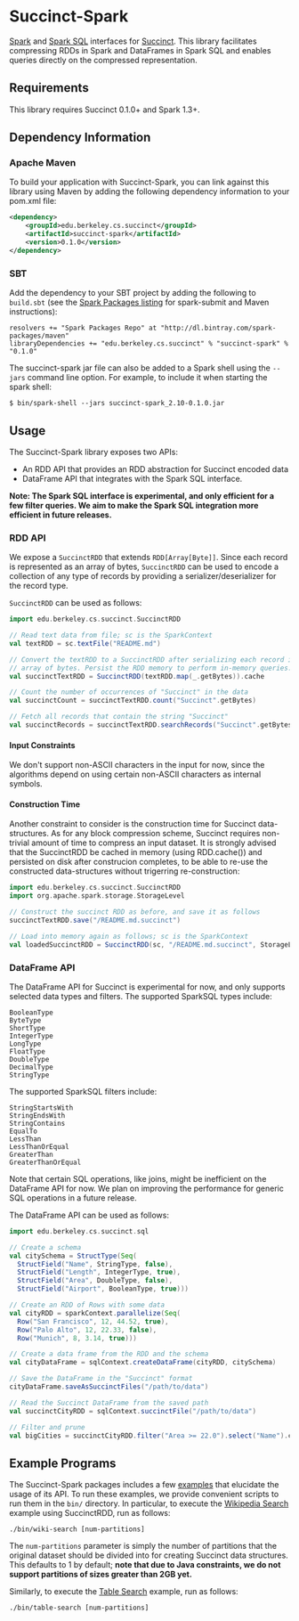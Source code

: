 Succinct-Spark
==============

[Spark](http://spark.apache.org/) and 
[Spark SQL](http://spark.apache.org/docs/latest/sql-programming-guide.html) 
interfaces for [Succinct](http://succinct.cs.berkeley.edu/). 
This library facilitates compressing RDDs in Spark and DataFrames in Spark SQL
and enables queries directly on the compressed representation.

## Requirements

This library requires Succinct 0.1.0+ and Spark 1.3+.

## Dependency Information

### Apache Maven

To build your application with Succinct-Spark, you can link against this library
using Maven by adding the following dependency information to your pom.xml file:

```xml
<dependency>
    <groupId>edu.berkeley.cs.succinct</groupId>
    <artifactId>succinct-spark</artifactId>
    <version>0.1.0</version>
</dependency>
```

### SBT

Add the dependency to your SBT project by adding the following to `build.sbt` 
(see the [Spark Packages listing](http://spark-packages.org/package/amplab/succinct-spark)
for spark-submit and Maven instructions):

```
resolvers += "Spark Packages Repo" at "http://dl.bintray.com/spark-packages/maven"
libraryDependencies += "edu.berkeley.cs.succinct" % "succinct-spark" % "0.1.0"
```

The succinct-spark jar file can also be added to a Spark shell using the 
`--jars` command line option. For example, to include it when starting the 
spark shell:

```
$ bin/spark-shell --jars succinct-spark_2.10-0.1.0.jar
```

## Usage

The Succinct-Spark library exposes two APIs: 
* An RDD API that provides an RDD abstraction for Succinct encoded data
* DataFrame API that integrates with the Spark SQL interface.

**Note: The Spark SQL interface is experimental, and only efficient for a few
filter queries. We aim to make the Spark SQL integration more efficient in
future releases.**

### RDD API

We expose a `SuccinctRDD` that extends `RDD[Array[Byte]]`. Since each record is
represented as an array of bytes, `SuccinctRDD` can be used to encode a 
collection of any type of records by providing a serializer/deserializer for
the record type. 

`SuccinctRDD` can be used as follows:

```scala
import edu.berkeley.cs.succinct.SuccinctRDD

// Read text data from file; sc is the SparkContext
val textRDD = sc.textFile("README.md")

// Convert the textRDD to a SuccinctRDD after serializing each record into an
// array of bytes. Persist the RDD memory to perform in-memory queries.
val succinctTextRDD = SuccinctRDD(textRDD.map(_.getBytes)).cache

// Count the number of occurrences of "Succinct" in the data
val succinctCount = succinctTextRDD.count("Succinct".getBytes)

// Fetch all records that contain the string "Succinct"
val succinctRecords = succinctTextRDD.searchRecords("Succinct".getBytes).collect
```

#### Input Constraints

We don't support non-ASCII characters in the input for now, since the
algorithms depend on using certain non-ASCII characters as internal symbols.

#### Construction Time

Another constraint to consider is the construction time for Succinct
data-structures. As for any block compression scheme, Succinct requires
non-trivial amount of time to compress an input dataset. It is strongly
advised that the SuccinctRDD be cached in memory (using RDD.cache()) 
and persisted on disk after construcion completes, to be able to re-use 
the constructed data-structures without trigerring re-construction:

```scala
import edu.berkeley.cs.succinct.SuccinctRDD
import org.apache.spark.storage.StorageLevel

// Construct the succinct RDD as before, and save it as follows
succinctTextRDD.save("/README.md.succinct")

// Load into memory again as follows; sc is the SparkContext
val loadedSuccinctRDD = SuccinctRDD(sc, "/README.md.succinct", StorageLevel.MEMORY_ONLY)
```

### DataFrame API

The DataFrame API for Succinct is experimental for now, and only supports 
selected data types and filters. The supported SparkSQL types include:

```
BooleanType
ByteType
ShortType
IntegerType
LongType
FloatType
DoubleType
DecimalType
StringType
```

The supported SparkSQL filters include:

```
StringStartsWith
StringEndsWith
StringContains
EqualTo
LessThan
LessThanOrEqual
GreaterThan
GreaterThanOrEqual
```

Note that certain SQL operations, like joins, might be inefficient on the
DataFrame API for now. We plan on improving the performance for generic
SQL operations in a future release.

The DataFrame API can be used as follows:

```scala
import edu.berkeley.cs.succinct.sql

// Create a schema
val citySchema = StructType(Seq(
  StructField("Name", StringType, false),
  StructField("Length", IntegerType, true),
  StructField("Area", DoubleType, false),
  StructField("Airport", BooleanType, true)))

// Create an RDD of Rows with some data
val cityRDD = sparkContext.parallelize(Seq(
  Row("San Francisco", 12, 44.52, true),
  Row("Palo Alto", 12, 22.33, false),
  Row("Munich", 8, 3.14, true)))

// Create a data frame from the RDD and the schema
val cityDataFrame = sqlContext.createDataFrame(cityRDD, citySchema)

// Save the DataFrame in the "Succinct" format
cityDataFrame.saveAsSuccinctFiles("/path/to/data")

// Read the Succinct DataFrame from the saved path
val succinctCityRDD = sqlContext.succinctFile("/path/to/data")

// Filter and prune
val bigCities = succinctCityRDD.filter("Area >= 22.0").select("Name").collect
```

## Example Programs

The Succinct-Spark packages includes a few 
[examples](src/main/scala/edu/berkeley/cs/succinct/examples/) that elucidate the
usage of its API. To run these examples, we provide convenient scripts to run
them in the `bin/` directory. In particular, to execute the 
[Wikipedia Search](src/main/scala/edu/berkeley/cs/succinct/examples/WikiSearch.scala) 
example using SuccinctRDD, run as follows:

```
./bin/wiki-search [num-partitions]
```

The `num-partitions` parameter is simply the number of partitions that the
original dataset should be divided into for creating Succinct data structures.
This defaults to 1 by default; **note that due to Java constraints, we do not
support partitions of sizes greater than 2GB yet.**

Similarly, to execute the 
[Table Search](src/main/scala/edu/berkeley/cs/succinct/examples/TableSearch.scala)
example, run as follows:

```
./bin/table-search [num-partitions]
```
